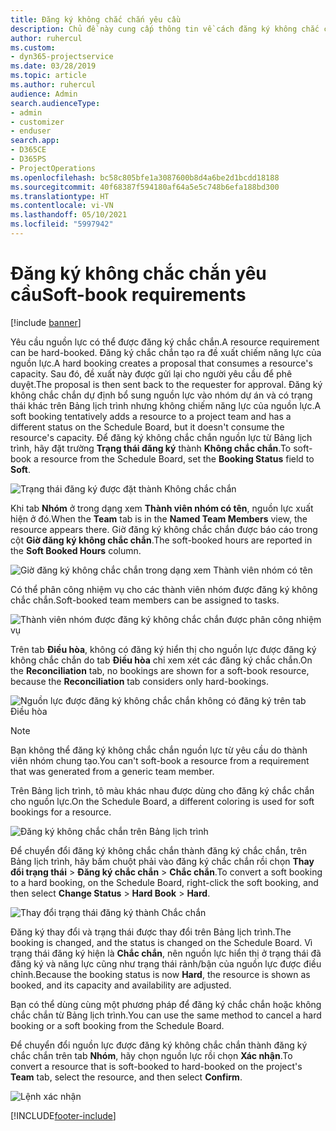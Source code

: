 ```yaml
---
title: Đăng ký không chắc chắn yêu cầu
description: Chủ đề này cung cấp thông tin về cách đăng ký không chắc chắn yêu cầu.
author: ruhercul
ms.custom:
- dyn365-projectservice
ms.date: 03/28/2019
ms.topic: article
ms.author: ruhercul
audience: Admin
search.audienceType:
- admin
- customizer
- enduser
search.app:
- D365CE
- D365PS
- ProjectOperations
ms.openlocfilehash: bc58c805bfe1a3087600b8d4a6be2d1bcdd18188
ms.sourcegitcommit: 40f68387f594180af64a5e5c748b6efa188bd300
ms.translationtype: HT
ms.contentlocale: vi-VN
ms.lasthandoff: 05/10/2021
ms.locfileid: "5997942"
---
```

# <a name="soft-book-requirements"></a><span data-ttu-id="15838-103">Đăng ký không chắc chắn yêu cầu</span><span class="sxs-lookup"><span data-stu-id="15838-103">Soft-book requirements</span></span>

[!include [banner](../includes/psa-now-project-operations.md)]

<span data-ttu-id="15838-104">Yêu cầu nguồn lực có thể được đăng ký chắc chắn.</span><span class="sxs-lookup"><span data-stu-id="15838-104">A resource requirement can be hard-booked.</span></span> <span data-ttu-id="15838-105">Đăng ký chắc chắn tạo ra đề xuất chiếm năng lực của nguồn lực.</span><span class="sxs-lookup"><span data-stu-id="15838-105">A hard booking creates a proposal that consumes a resource's capacity.</span></span> <span data-ttu-id="15838-106">Sau đó, đề xuất này được gửi lại cho người yêu cầu để phê duyệt.</span><span class="sxs-lookup"><span data-stu-id="15838-106">The proposal is then sent back to the requester for approval.</span></span> <span data-ttu-id="15838-107">Đăng ký không chắc chắn dự định bổ sung nguồn lực vào nhóm dự án và có trạng thái khác trên Bảng lịch trình nhưng không chiếm năng lực của nguồn lực.</span><span class="sxs-lookup"><span data-stu-id="15838-107">A soft booking tentatively adds a resource to a project team and has a different status on the Schedule Board, but it doesn't consume the resource's capacity.</span></span> <span data-ttu-id="15838-108">Để đăng ký không chắc chắn nguồn lực từ Bảng lịch trình, hãy đặt trường **Trạng thái đăng ký** thành **Không chắc chắn**.</span><span class="sxs-lookup"><span data-stu-id="15838-108">To soft-book a resource from the Schedule Board, set the **Booking Status** field to **Soft**.</span></span>

![Trạng thái đăng ký được đặt thành Không chắc chắn](media/Resource-Management-image77.png)

<span data-ttu-id="15838-110">Khi tab **Nhóm** ở trong dạng xem **Thành viên nhóm có tên**, nguồn lực xuất hiện ở đó.</span><span class="sxs-lookup"><span data-stu-id="15838-110">When the **Team** tab is in the **Named Team Members** view, the resource appears there.</span></span> <span data-ttu-id="15838-111">Giờ đăng ký không chắc chắn được báo cáo trong cột **Giờ đăng ký không chắc chắn**.</span><span class="sxs-lookup"><span data-stu-id="15838-111">The soft-booked hours are reported in the **Soft Booked Hours** column.</span></span>

![Giờ đăng ký không chắc chắn trong dạng xem Thành viên nhóm có tên](media/Resource-Management-image78.png)

<span data-ttu-id="15838-113">Có thể phân công nhiệm vụ cho các thành viên nhóm được đăng ký không chắc chắn.</span><span class="sxs-lookup"><span data-stu-id="15838-113">Soft-booked team members can be assigned to tasks.</span></span>

![Thành viên nhóm được đăng ký không chắc chắn được phân công nhiệm vụ](media/Resource-Management-image79.png)

<span data-ttu-id="15838-115">Trên tab **Điều hòa**, không có đăng ký hiển thị cho nguồn lực được đăng ký không chắc chắn do tab **Điều hòa** chỉ xem xét các đăng ký chắc chắn.</span><span class="sxs-lookup"><span data-stu-id="15838-115">On the **Reconciliation** tab, no bookings are shown for a soft-book resource, because the **Reconciliation** tab considers only hard-bookings.</span></span>

![Nguồn lực được đăng ký không chắc chắn không có đăng ký trên tab Điều hòa](media/Resource-Management-image80.png)

> [!NOTE]
> <span data-ttu-id="15838-117">Bạn không thể đăng ký không chắc chắn nguồn lực từ yêu cầu do thành viên nhóm chung tạo.</span><span class="sxs-lookup"><span data-stu-id="15838-117">You can't soft-book a resource from a requirement that was generated from a generic team member.</span></span>

<span data-ttu-id="15838-118">Trên Bảng lịch trình, tô màu khác nhau được dùng cho đăng ký chắc chắn cho nguồn lực.</span><span class="sxs-lookup"><span data-stu-id="15838-118">On the Schedule Board, a different coloring is used for soft bookings for a resource.</span></span>

![Đăng ký không chắc chắn trên Bảng lịch trình](media/Resource-Management-image81.png)

<span data-ttu-id="15838-120">Để chuyển đổi đăng ký không chắc chắn thành đăng ký chắc chắn, trên Bảng lịch trình, hãy bấm chuột phải vào đăng ký chắc chắn rồi chọn **Thay đổi trạng thái** \> **Đăng ký chắc chắn** \> **Chắc chắn**.</span><span class="sxs-lookup"><span data-stu-id="15838-120">To convert a soft booking to a hard booking, on the Schedule Board, right-click the soft booking, and then select **Change Status** \> **Hard Book** \> **Hard**.</span></span>

![Thay đổi trạng thái đăng ký thành Chắc chắn](media/Resource-Management-image82.png)

<span data-ttu-id="15838-122">Đăng ký thay đổi và trạng thái được thay đổi trên Bảng lịch trình.</span><span class="sxs-lookup"><span data-stu-id="15838-122">The booking is changed, and the status is changed on the Schedule Board.</span></span> <span data-ttu-id="15838-123">Vì trạng thái đăng ký hiện là **Chắc chắn**, nên nguồn lực hiển thị ở trạng thái đã đăng ký và năng lực cũng như trạng thái rảnh/bận của nguồn lực được điều chỉnh.</span><span class="sxs-lookup"><span data-stu-id="15838-123">Because the booking status is now **Hard**, the resource is shown as booked, and its capacity and availability are adjusted.</span></span>

<span data-ttu-id="15838-124">Bạn có thể dùng cùng một phương pháp để đăng ký chắc chắn hoặc không chắc chắn từ Bảng lịch trình.</span><span class="sxs-lookup"><span data-stu-id="15838-124">You can use the same method to cancel a hard booking or a soft booking from the Schedule Board.</span></span>

<span data-ttu-id="15838-125">Để chuyển đổi nguồn lực được đăng ký không chắc chắn thành đăng ký chắc chắn trên tab **Nhóm**, hãy chọn nguồn lực rồi chọn **Xác nhận**.</span><span class="sxs-lookup"><span data-stu-id="15838-125">To convert a resource that is soft-booked to hard-booked on the project's **Team** tab, select the resource, and then select **Confirm**.</span></span>

![Lệnh xác nhận](media/Resource-Management-image83.png)


[!INCLUDE[footer-include](../includes/footer-banner.md)]